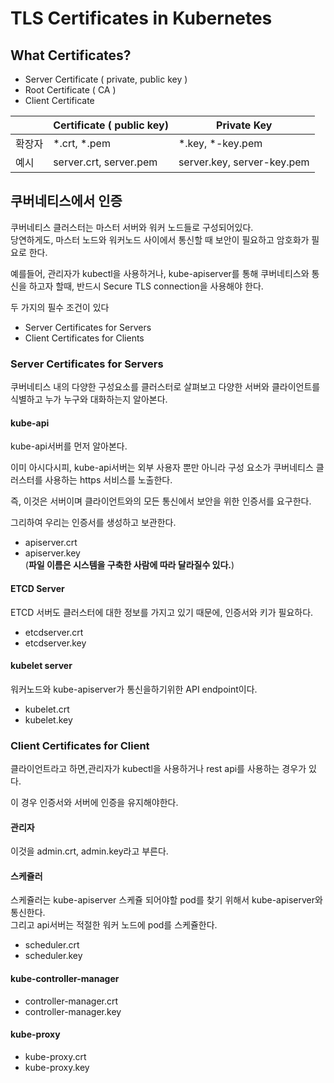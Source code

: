 # TLS Certificates in Kubernetes
## What Certificates?
* Server Certificate ( private, public key )
* Root Certificate ( CA )
* Client Certificate


||Certificate ( public key) |Private Key|
|---|---|---|
|확장자|*.crt, *.pem|*.key, *-key.pem|
|예시|server.crt, server.pem|server.key, server-key.pem|

## 쿠버네티스에서 인증
쿠버네티스 클러스터는 마스터 서버와 워커 노드들로 구성되어있다.  
당연하게도, 마스터 노드와 워커노드 사이에서 통신할 때 보안이 필요하고 암호화가 필요로 한다.

예를들어, 관리자가 kubectl을 사용하거나, kube-apiserver를 통해 쿠버네티스와 통신을 하고자 할때, 반드시 Secure TLS connection을 사용해야 한다.

두 가지의 필수 조건이 있다
* Server Certificates for Servers
* Client Certificates for Clients


### Server Certificates for Servers
쿠버네티스 내의 다양한 구성요소를 클러스터로 살펴보고 다양한 서버와 클라이언트를 식별하고 누가 누구와 대화하는지 알아본다.

#### kube-api

kube-api서버를 먼저 알아본다.

이미 아시다시피, kube-api서버는 외부 사용자 뿐만 아니라 구성 요소가 쿠버네티스 클러스터를 사용하는 https 서비스를 노출한다.

즉, 이것은 서버이며 클라이언트와의 모든 통신에서 보안을 위한 인증서를 요구한다.

그리하여 우리는 인증서를 생성하고 보관한다.  
* apiserver.crt 
* apiserver.key  
(**파일 이름은 시스템을 구축한 사람에 따라 달라질수 있다.**)

#### ETCD Server

ETCD 서버도 클러스터에 대한 정보를 가지고 있기 때문에, 인증서와 키가 필요하다.
* etcdserver.crt
* etcdserver.key

#### kubelet server

워커노드와 kube-apiserver가 통신을하기위한 API endpoint이다.
* kubelet.crt
* kubelet.key

### Client Certificates for Client
클라이언트라고 하면,관리자가 kubectl을 사용하거나 rest api를 사용하는 경우가 있다.

이 경우 인증서와 서버에 인증을 유지해야한다.

#### 관리자
이것을 admin.crt, admin.key라고 부른다.

#### 스케쥴러
스케쥴러는 kube-apiserver 스케쥴 되어야할 pod를 찾기 위해서 kube-apiserver와 통신한다.  
그리고 api서버는 적절한 워커 노드에 pod를 스케쥴한다.
* scheduler.crt
* scheduler.key

#### kube-controller-manager
* controller-manager.crt
* controller-manager.key
#### kube-proxy
* kube-proxy.crt
* kube-proxy.key
